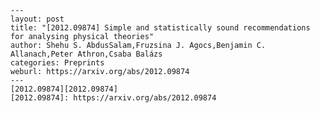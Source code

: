     ---
    layout: post
    title: "[2012.09874] Simple and statistically sound recommendations for analysing physical theories"
    author: Shehu S. AbdusSalam,Fruzsina J. Agocs,Benjamin C. Allanach,Peter Athron,Csaba Balázs
    categories: Preprints
    weburl: https://arxiv.org/abs/2012.09874
    ---
    [2012.09874][2012.09874]
    [2012.09874]: https://arxiv.org/abs/2012.09874
